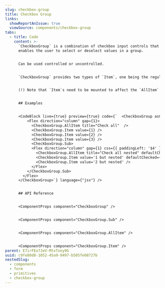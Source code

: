 ```yaml
---
slug: checkbox-group
title: Checkbox Group
links:
  showReportAnIssue: true
  viewSource: components/checkbox-group
tabs:
  - title: Code
    content: >-
      `CheckboxGroup` is a combination of checkbox input controls that
      enables the user to select or deselect values in a group.


      Can be used controlled or uncontrolled.


      `CheckboxGroup` provides two types of `Item`, one being the regular Checkbox `Item`, as well as, the `AllItem` which keeps track of all the other checkboxes on its own or further nested levels. Checking the `AllItem` will check/uncheck all related checkboxes.


      (!) Note that `Item`s need to be mounted to affect the `AllItem` state and be targetted by it. If filtered out or collapsed without them being in the DOM they do not count. This is by design!


      ## Examples


      <CodeBlock live={true} preview={true} code={`  <CheckboxGroup asChild>
          <Flex direction="column" gap={1}>
            <CheckboxGroup.AllItem title="Check all"  />
            <CheckboxGroup.Item value={1} />
            <CheckboxGroup.Item value={2} />
            <CheckboxGroup.Item value={3} />
            <CheckboxGroup.Sub>
            <Flex direction="column" gap={1} css={{ paddingLeft: '$4' }}>
              <CheckboxGroup.AllItem title="Check all nested" defaultChecked={true} asChild />
              <CheckboxGroup.Item value='1 but nested' defaultChecked={true} />
              <CheckboxGroup.Item value='2 but nested' />
            </Flex>
          </CheckboxGroup.Sub>
        </Flex>
      </CheckboxGroup>`} language={"jsx"} />


      ## API Reference


      <ComponentProps component="CheckboxGroup" />


      <ComponentProps component="CheckboxGroup.Sub" />


      <ComponentProps component="CheckboxGroup.AllItem" />


      <ComponentProps component="CheckboxGroup.Item" />
parent: E7irFEo7JeV-MtxTony9G
uuid: c9fe80d8-1052-45a9-9497-b505fe08727b
nestedSlug:
  - components
  - form
  - primitives
  - checkbox-group
---
```

